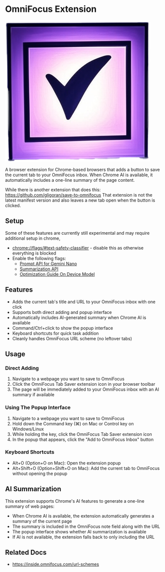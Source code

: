# OmniFocus Extension

![icon](./icons/icon.png)

A browser extension for Chrome-based browsers that adds a button to save the current tab to your OmniFocus inbox. When Chrome AI is available, it automatically includes a one-line summary of the page content.

While there is another extension that does this: https://github.com/gligoran/save-to-omnifocus
That extension is not the latest manifest version and also leaves a new tab open when the button is clicked.

## Setup

Some of these features are currently still experimental and may require additional setup in chrome,

- [chrome://flags/#text-safety-classifier](chrome://flags/#text-safety-classifier) - disable this as otherwise everything is blocked
- Enable the following flags:
  - [Prompt API for Gemini Nano](chrome://flags/#prompt-api-for-gemini-nano)
  - [Summarization API](chrome://flags/#summarization-api-for-gemini-nano)
  - [Optimization Guide On Device Model](chrome://flags/#optimization-guide-on-device-model)

## Features

- Adds the current tab's title and URL to your OmniFocus inbox with one click
- Supports both direct adding and popup interface
- Automatically includes AI-generated summary when Chrome AI is available
- Command/Ctrl+click to show the popup interface
- Keyboard shortcuts for quick task addition
- Cleanly handles OmniFocus URL scheme (no leftover tabs)

## Usage

### Direct Adding

1. Navigate to a webpage you want to save to OmniFocus
2. Click the OmniFocus Tab Saver extension icon in your browser toolbar
3. The page will be immediately added to your OmniFocus inbox with an AI summary if available

### Using The Popup Interface

1. Navigate to a webpage you want to save to OmniFocus
2. Hold down the Command key (⌘) on Mac or Control key on Windows/Linux
3. While holding the key, click the OmniFocus Tab Saver extension icon
4. In the popup that appears, click the "Add to OmniFocus Inbox" button

### Keyboard Shortcuts

- Alt+O (Option+O on Mac): Open the extension popup
- Alt+Shift+O (Option+Shift+O on Mac): Add the current tab to OmniFocus without opening the popup

## AI Summarization

This extension supports Chrome's AI features to generate a one-line summary of web pages:

- When Chrome AI is available, the extension automatically generates a summary of the current page
- The summary is included in the OmniFocus note field along with the URL
- The popup interface shows whether AI summarization is available
- If AI is not available, the extension falls back to only including the URL

## Related Docs

- https://inside.omnifocus.com/url-schemes
